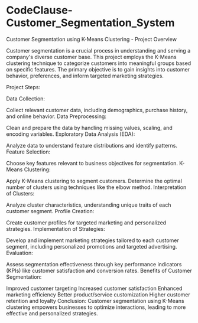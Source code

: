 # CodeClause-Customer_Segmentation_System

Customer Segmentation using K-Means Clustering - Project Overview

Customer segmentation is a crucial process in understanding and serving a company's diverse customer base. This project employs the K-Means clustering technique to categorize customers into meaningful groups based on specific features. The primary objective is to gain insights into customer behavior, preferences, and inform targeted marketing strategies.

Project Steps:

Data Collection:

Collect relevant customer data, including demographics, purchase history, and online behavior.
Data Preprocessing:

Clean and prepare the data by handling missing values, scaling, and encoding variables.
Exploratory Data Analysis (EDA):

Analyze data to understand feature distributions and identify patterns.
Feature Selection:

Choose key features relevant to business objectives for segmentation.
K-Means Clustering:

Apply K-Means clustering to segment customers. Determine the optimal number of clusters using techniques like the elbow method.
Interpretation of Clusters:

Analyze cluster characteristics, understanding unique traits of each customer segment.
Profile Creation:

Create customer profiles for targeted marketing and personalized strategies.
Implementation of Strategies:

Develop and implement marketing strategies tailored to each customer segment, including personalized promotions and targeted advertising.
Evaluation:

Assess segmentation effectiveness through key performance indicators (KPIs) like customer satisfaction and conversion rates.
Benefits of Customer Segmentation:

Improved customer targeting
Increased customer satisfaction
Enhanced marketing efficiency
Better product/service customization
Higher customer retention and loyalty
Conclusion:
Customer segmentation using K-Means clustering empowers businesses to optimize interactions, leading to more effective and personalized strategies.

